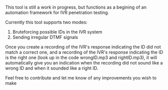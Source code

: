 This tool is still a work in progress, but functions as a begining of an automation framework for IVR penetration testing.

Currently this tool supports two modes:
1. Bruteforcing possible IDs in the IVR system
2. Sending irregular DTMF signals


Once you create a recording of the IVR's response indicating the ID did not match a correct one, and a recording of the IVR's response indicating the ID is the right one (look up in the code wrongID.mp3 and rightID.mp3), it will automatically give you an indication when the recording did not sound like a wrong ID and when it sounded like a right ID.


Feel free to contribute and let me know of any improvements you wish to make
